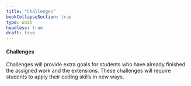 ```yaml
---
title: "Challenges"
bookCollapseSection: true
type: unit
headless: true
draft: true
---
```


#### Challenges
Challenges will provide extra goals for students who have already finished
the assigned work and the extensions.
These challenges will require students to apply their coding skills in new ways.
